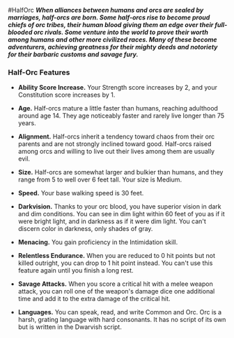 #HalfOrc
***When alliances between humans and orcs are sealed by marriages, half-orcs are born. Some half-orcs rise to become proud chiefs of orc tribes, their human blood giving them an edge over their full-blooded orc rivals. Some venture into the world to prove their worth among humans and other more civilized races. Many of these become adventurers, achieving greatness for their mighty deeds and notoriety for their barbaric customs and savage fury.***

### Half-Orc Features
- **Ability Score Increase.** Your Strength score increases by 2, and your Constitution score increases by 1.

- **Age.** Half-orcs mature a little faster than humans, reaching adulthood around age 14. They age noticeably faster and rarely live longer than 75 years.

- **Alignment.** Half-orcs inherit a tendency toward chaos from their orc parents and are not strongly inclined toward good. Half-orcs raised among orcs and willing to live out their lives among them are usually evil.

- **Size.** Half-orcs are somewhat larger and bulkier than humans, and they range from 5 to well over 6 feet tall. Your size is Medium.

- **Speed.** Your base walking speed is 30 feet.

- **Darkvision.** Thanks to your orc blood, you have superior vision in dark and dim conditions. You can see in dim light within 60 feet of you as if it were bright light, and in darkness as if it were dim light. You can't discern color in darkness, only shades of gray.

- **Menacing.** You gain proficiency in the Intimidation skill.

- **Relentless Endurance.** When you are reduced to 0 hit points but not killed outright, you can drop to 1 hit point instead. You can't use this feature again until you finish a long rest.

- **Savage Attacks.** When you score a critical hit with a melee weapon attack, you can roll one of the weapon's damage dice one additional time and add it to the extra damage of the critical hit.

- **Languages.** You can speak, read, and write Common and Orc. Orc is a harsh, grating language with hard consonants. It has no script of its own but is written in the Dwarvish script.